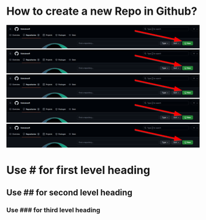<!-- Hello World I am a comment line, which is visiable only in changing mode -->

# How to create a new Repo in Github?

<picture>
 <img alt="Create-a-new-Repo" src="images/Create-a-new-Repo.png">
</picture>

<picture>
 <img alt="Create-a-new-Repo" src="images/Create-a-new-Repo.png">
</picture>

<picture>
 <img alt="Create-a-new-Repo" src="images/Create-a-new-Repo.png">
</picture>

<picture>
 <img alt="Create-a-new-Repo" src="images/Create-a-new-Repo.png">
</picture>

<picture>
 <img alt="Create-a-new-Repo" src="images/Create-a-new-Repo.png">
</picture>

<!-- Headings -->
#   Use #   for first  level heading
##  Use ##  for second level heading
### Use ### for third  level heading

<!-- https://docs.github.com/en/repositories -->

